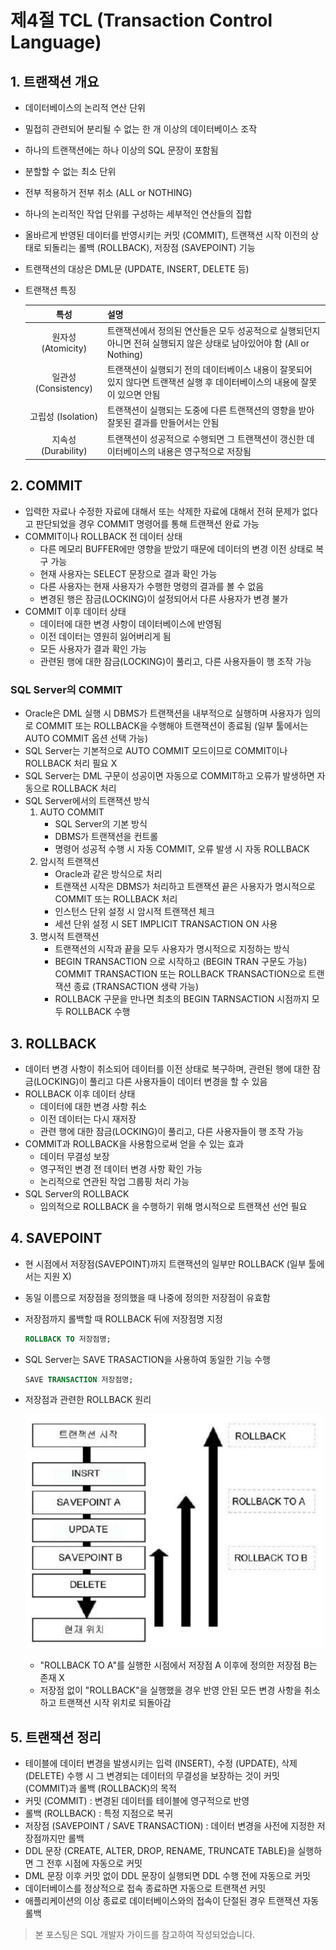 # 제4절 TCL (Transaction Control Language)

## 1. 트랜잭션 개요

- 데이터베이스의 논리적 연산 단위
- 밀접히 관련되어 분리될 수 없는 한 개 이상의 데이터베이스 조작
- 하나의 트랜잭션에는 하나 이상의 SQL 문장이 포함됨
- 분할할 수 없는 최소 단위
- 전부 적용하거 전부 취소 (ALL or NOTHING)
- 하나의 논리적인 작업 단위를 구성하는 세부적인 연산들의 집합
- 올바르게 반영된 데이터를 반영시키는 커밋 (COMMIT), 트랜잭션 시작 이전의 상태로 되돌리는 롤백 (ROLLBACK), 저장점 (SAVEPOINT) 기능
- 트랜잭션의 대상은 DML문 (UPDATE, INSERT, DELETE 등)
- 트랜잭션 특징

    |특성|설명|
    |:---:|---|
    |원자성 (Atomicity)|트랜잭션에서 정의된 연산들은 모두 성공적으로 실행되던지 아니면 전혀 실행되지 않은 상태로 남아있어야 함 (All or Nothing)|
    |일관성 (Consistency)|트랜잭션이 실행되기 전의 데이터베이스 내용이 잘못되어 있지 않다면 트랜잭션 실행 후 데이터베이스의 내용에 잘못이 있으면 안됨|
    |고립성 (Isolation)|트랜잭션이 실행되는 도중에 다른 트랜잭션의 영향을 받아 잘못된 결과를 만들어서는 안됨|
    |지속성 (Durability)|트랜잭션이 성공적으로 수행되면 그 트랜잭션이 갱신한 데이터베이스의 내용은 영구적으로 저장됨|

## 2. COMMIT

- 입력한 자료나 수정한 자료에 대해서 또는 삭제한 자료에 대해서 전혀 문제가 없다고 판단되었을 경우 COMMIT 명령어를 통해 트랜잭션 완료 가능
- COMMIT이나 ROLLBACK 전 데이터 상태
    - 다른 메모리 BUFFER에만 영향을 받았기 때문에 데이터의 변경 이전 상태로 복구 가능
    - 현재 사용자는 SELECT 문장으로 결과 확인 가능
    - 다른 사용자는 현재 사용자가 수행한 명령의 결과를 볼 수 없음
    - 변경된 행은 잠금(LOCKING)이 설정되어서 다른 사용자가 변경 불가
- COMMIT 이후 데이터 상태
    - 데이터에 대한 변경 사항이 데이터베이스에 반영됨
    - 이전 데이터는 영원히 잃어버리게 됨
    - 모든 사용자가 결과 확인 가능
    - 관련된 행에 대한 잠금(LOCKING)이 풀리고, 다른 사용자들이 행 조작 가능

### SQL Server의 COMMIT

- Oracle은 DML 실행 시 DBMS가 트랜잭션을 내부적으로 실행하며 사용자가 임의로 COMMIT 또는 ROLLBACK을 수행해야 트랜잭션이 종료됨 (일부 툴에서는 AUTO COMMIT 옵션 선택 가능)
- SQL Server는 기본적으로 AUTO COMMIT 모드이므로 COMMIT이나 ROLLBACK 처리 필요 X
- SQL Server는 DML 구문이 성공이면 자동으로 COMMIT하고 오류가 발생하면 자동으로 ROLLBACK 처리
- SQL Server에서의 트랜잭션 방식
    1. AUTO COMMIT
        - SQL Server의 기본 방식
        - DBMS가 트랜잭션을 컨트롤
        - 명령어 성공적 수행 시 자동 COMMIT, 오류 발생 시 자동 ROLLBACK
    2. 암시적 트랜잭션
        - Oracle과 같은 방식으로 처리
        - 트랜잭션 시작은 DBMS가 처리하고 트랜잭션 끝은 사용자가 명시적으로 COMMIT 또는 ROLLBACK 처리
        - 인스턴스 단위 설정 시 암시적 트랜잭션 체크
        - 세션 단위 설정 시 SET IMPLICIT TRANSACTION ON 사용
    3. 명시적 트랜잭션
        - 트랜잭션의 시작과 끝을 모두 사용자가 명시적으로 지정하는 방식
        - BEGIN TRANSACTION 으로 시작하고 (BEGIN TRAN 구문도 가능) 
        COMMIT TRANSACTION 또는 ROLLBACK TRANSACTION으로 트랜잭션 종료 (TRANSACTION 생략 가능)
        - ROLLBACK 구문을 만나면 최초의 BEGIN TARNSACTION 시점까지 모두 ROLLBACK 수행

## 3. ROLLBACK

- 데이터 변경 사항이 취소되어 데이터를 이전 상태로 복구하며, 관련된 행에 대한 잠금(LOCKING)이 풀리고 다른 사용자들이 데이터 변경을 할 수 있음
- ROLLBACK 이후 데이터 상태
    - 데이터에 대한 변경 사항 취소
    - 이전 데이터는 다시 재저장
    - 관련 행에 대한 잠금(LOCKING)이 풀리고, 다른 사용자들이 행 조작 가능
- COMMIT과 ROLLBACK을 사용함으로써 얻을 수 있는 효과
    - 데이터 무결성 보장
    - 영구적인 변경 전 데이터 변경 사항 확인 가능
    - 논리적으로 연관된 작업 그룹핑 처리 가능
- SQL Server의 ROLLBACK
    - 임의적으로 ROLLBACK 을 수행하기 위해 명시적으로 트랜잭션 선언 필요

## 4. SAVEPOINT

- 현 시점에서 저장점(SAVEPOINT)까지 트랜잭션의 일부만 ROLLBACK (일부 툴에서는 지원 X)
- 동일 이름으로 저장점을 정의했을 때 나중에 정의한 저장점이 유효함
- 저장점까지 롤백할 때 ROLLBACK 뒤에 저장점명 지정

    ```sql
    ROLLBACK TO 저장점명;
    ```

- SQL Server는 SAVE TRASACTION을 사용하여 동일한 기능 수행

    ```sql
    SAVE TRANSACTION 저장점명;
    ```

- 저장점과 관련한 ROLLBACK 원리

    ![ROLLBACK 원리 (Oracle 기준)](../img/img-sqld/15.rollback.png)

    - "ROLLBACK TO A"를 실행한 시점에서 저장점 A 이후에 정의한 저장점 B는 존재 X
    - 저장점 없이 "ROLLBACK"을 실행했을 경우 반영 안된 모든 변경 사항을 취소하고 트랜잭션 시작 위치로 되돌아감

## 5. 트랜잭션 정리

- 테이블에 데이터 변경을 발생시키는 입력 (INSERT), 수정 (UPDATE), 삭제 (DELETE) 수행 시 그 변경되는 데이터의 무결성을 보장하는 것이 커밋 (COMMIT)과 롤백 (ROLLBACK)의 목적
- 커밋 (COMMIT) : 변경된 데이터를 테이블에 영구적으로 반영
- 롤백 (ROLLBACK) : 특정 지점으로 복귀
- 저장점 (SAVEPOINT / SAVE TRANSACTION) : 데이터 변경을 사전에 지정한 저장점까지만 롤백
- DDL  문장 (CREATE, ALTER, DROP, RENAME, TRUNCATE TABLE)을 실행하면 그 전후 시점에 자동으로 커밋
- DML 문장 이후 커밋 없이 DDL 문장이 실행되면 DDL 수행 전에 자동으로 커밋
- 데이터베이스를 정상적으로 접속 종료하면 자동으로 트랜잭션 커밋
- 애플리케이션의 이상 종료로 데이터베이스와의 접속이 단절된 경우 트랜잭션 자동 롤백

> 본 포스팅은 SQL 개발자 가이드를 참고하여 작성되었습니다.